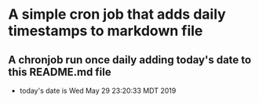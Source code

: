 A simple cron job that adds daily timestamps to markdown file
============================================================
## A chronjob run once daily adding today's date to this README.md file
* today's date is Wed May 29 23:20:33 MDT 2019
